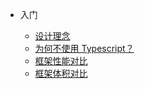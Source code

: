 <!-- docs/_sidebar.md -->

- 入门

  - [设计理念](zh-cn/design.md)
  - [为何不使用 Typescript？](zh-cn/why-use-javascript.md)
  - [框架性能对比](zh-cn/benchmark.md)
  - [框架体积对比](zh-cn/size.md)
